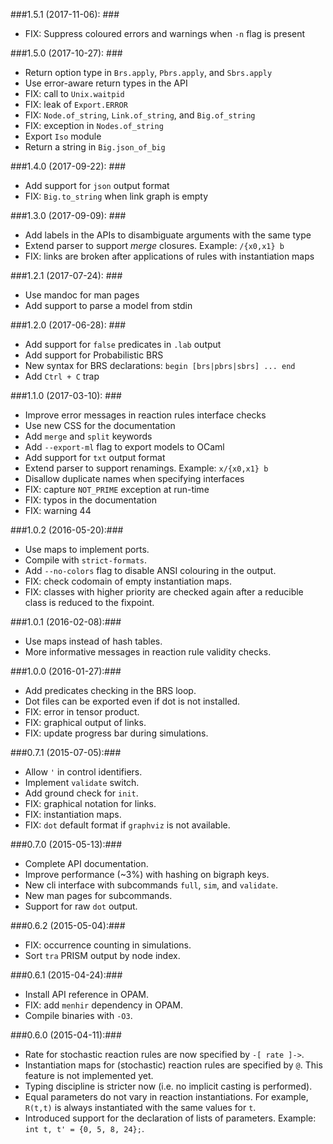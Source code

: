 ###1.5.1 (2017-11-06): ###

* FIX: Suppress coloured errors and warnings when `-n` flag is present

###1.5.0 (2017-10-27): ###

* Return option type in `Brs.apply`, `Pbrs.apply`, and `Sbrs.apply` 
* Use error-aware return types in the API
* FIX: call to `Unix.waitpid`
* FIX: leak of `Export.ERROR`
* FIX: `Node.of_string`, `Link.of_string`, and `Big.of_string`
* FIX: exception in `Nodes.of_string`
* Export `Iso` module
* Return a string in `Big.json_of_big` 


###1.4.0 (2017-09-22): ###

* Add support for `json` output format
* FIX: `Big.to_string` when link graph is empty


###1.3.0 (2017-09-09): ###

* Add labels in the APIs to disambiguate arguments with the same type
* Extend parser to support *merge* closures. Example: `/{x0,x1} b`
* FIX: links are broken after applications of rules with instantiation maps


###1.2.1 (2017-07-24): ###

* Use mandoc for man pages
* Add support to parse a model from stdin


###1.2.0 (2017-06-28): ###

* Add support for `false` predicates in `.lab` output
* Add support for Probabilistic BRS
* New syntax for BRS declarations: `begin [brs|pbrs|sbrs] ... end`
* Add `Ctrl + C` trap


###1.1.0 (2017-03-10): ###

* Improve error messages in reaction rules interface checks
* Use new CSS for the documentation
* Add `merge` and `split` keywords
* Add `--export-ml` flag to export models to OCaml
* Add support for `txt` output format
* Extend parser to support renamings. Example: `x/{x0,x1} b`
* Disallow duplicate names when specifying interfaces
* FIX: capture `NOT_PRIME` exception at run-time
* FIX: typos in the documentation
* FIX: warning 44


###1.0.2 (2016-05-20):###

* Use maps to implement ports.
* Compile with `strict-formats`.
* Add `--no-colors` flag to disable ANSI colouring in the output.
* FIX: check codomain of empty instantiation maps.
* FIX: classes with higher priority are checked again after a reducible class is
  reduced to the fixpoint.


###1.0.1 (2016-02-08):###

* Use maps instead of hash tables.
* More informative messages in reaction rule validity checks.


###1.0.0 (2016-01-27):###

* Add predicates checking in the BRS loop.
* Dot files can be exported even if dot is not installed.
* FIX: error in tensor product.
* FIX: graphical output of links.
* FIX: update progress bar during simulations.


###0.7.1 (2015-07-05):###

* Allow ``'`` in control identifiers.
* Implement `validate` switch.
* Add ground check for `init`.
* FIX: graphical notation for links.
* FIX: instantiation maps.
* FIX: `dot` default format if `graphviz` is not available.


###0.7.0 (2015-05-13):###

* Complete API documentation.
* Improve performance (~3%) with hashing on bigraph keys.
* New cli interface with subcommands `full`, `sim`, and `validate`.
* New man pages for subcommands.
* Support for raw `dot` output.


###0.6.2 (2015-05-04):###

* FIX: occurrence counting in simulations.
* Sort `tra` PRISM output by node index.


###0.6.1 (2015-04-24):###

* Install API reference in OPAM.
* FIX: add `menhir` dependency in OPAM.
* Compile binaries with `-O3`.


###0.6.0 (2015-04-11):###

*  Rate for stochastic reaction rules are now specified by ```-[ rate ]->```.
*  Instantiation maps for (stochastic) reaction rules are specified by ```@```.
   This feature is not implemented yet.
*  Typing discipline is stricter now (i.e. no implicit casting is performed).
*  Equal parameters do not vary in reaction instantiations. For example,
   ```R(t,t)``` is always instantiated with the same values for ```t```.
*  Introduced support for the declaration of lists of parameters. Example:
   ```int t, t' = {0, 5, 8, 24};```.
   
